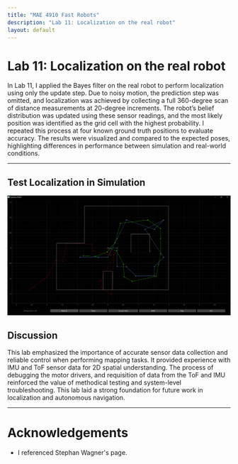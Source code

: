 ```yaml
---
title: "MAE 4910 Fast Robots"
description: "Lab 11: Localization on the real robot"
layout: default
---
```


# Lab 11: Localization on the real robot

In Lab 11, I applied the Bayes filter on the real robot to perform localization using only the update step. Due to noisy motion, the prediction step was omitted, and localization was achieved by collecting a full 360-degree scan of distance measurements at 20-degree increments. The robot’s belief distribution was updated using these sensor readings, and the most likely position was identified as the grid cell with the highest probability. I repeated this process at four known ground truth positions to evaluate accuracy. The results were visualized and compared to the expected poses, highlighting differences in performance between simulation and real-world conditions.

* * *
 
## Test Localization in Simulation

![image](../images/lab11/sim.PNG)




## Discussion

This lab emphasized the importance of accurate sensor data collection and reliable control when performing mapping tasks. It provided experience with IMU and ToF sensor data for 2D spatial understanding. The process of debugging the motor drivers, and requisition of data from the ToF and IMU reinforced the value of methodical testing and system-level troubleshooting. This lab laid a strong foundation for future work in localization and autonomous navigation.

* * *

# Acknowledgements
*   I referenced Stephan Wagner's page.

